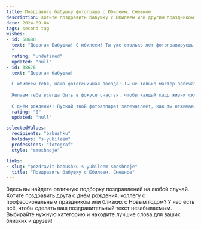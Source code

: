```yaml
---
title: Поздравить бабушку фотографа с Юбилеем. Смешное
description: Хотите поздравить бабушку с Юбилеем или другим праздником? Наш ИИ создаст незабываемое поздравление, а вы обязательно выделитесь среди других.  
date: 2024-09-04
tags: second tag
wishes:
- id: 58688
  text: "Дорогая Бабушка! С юбилеем! Ты уже столько лет фотографируешь, что скоро будешь знать все позы и выражения всех родственников лучше, чем они сами! 😄🎉  Пусть твой объектив всегда ловит только счастливые моменты, а твоя улыбка светится как вспышка! 📸✨
  "
  rating: "undefined"
  updated: "null"
- id: 38676
  text: "Дорогая бабушка!
  
  С юбилеем тебя, наша фотогеничная звезда! Ты не только мастер запечатлевать моменты, но и умудряешься делать наши жизни ярче, как желтый фильтр на старой пленке.
  
  Желаем тебе всегда быть в фокусе счастья, чтобы каждый кадр жизни складывался в документальный фильм о любви и веселье! Пусть в твоем объективе только самые лучшие и яркие моменты, а количество улыбок в жизни увеличивается так же быстро, как фотоплёнка в обработке.
  
  С днём рождения! Пускай твой фотоаппарат запечатлеет, как ты отжимаешь возраст, как старую плёнку! Мы тебя очень любим!"
  rating: "0"
  updated: "null"

selectedValues:
  recipients: "babushku"
  holidays: "s-yubileem"
  professions: "fotograf"
  style: "smeshnoje"

links:
- slug: "pozdravit-babushku-s-yubileem-smeshnoje"
  title: "Поздравить бабушку с Юбилеем. Смешное"
---
```


Здесь вы найдете отличную подборку поздравлений на любой случай. 
Хотите поздравить друга с днём рождения, коллегу с профессиональным праздником или близких с Новым годом? У нас есть всё, чтобы сделать ваш поздравительный текст незабываемым. Выбирайте нужную категорию и находите лучшие слова для ваших близких и друзей!
